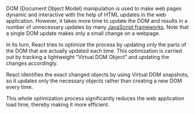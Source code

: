 DOM (Document Object Model) manipulation is used to make web pages dynamic and interactive with the help of HTML updates in the web application. However, it takes more time to update the DOM and results in a number of unnecessary updates by many [JavaScript frameworks](https://anywhere.epam.com/en/blog/top-5-javascript-frameworks). Note that a single DOM update makes only a small change on a webpage.

In its turn, React tries to optimize the process by updating only the parts of the DOM that are actually updated each time. This optimization is carried out by tracking a lightweight “Virtual DOM Object” and updating the changes accordingly.

React identifies the exact changed objects by using Virtual DOM snapshots, so it updates only the necessary objects rather than creating a new DOM every time.

This whole optimization process significantly reduces the web application load time, thereby making it more efficient.